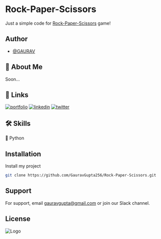 # Rock-Paper-Scissors

Just a simple code for [Rock-Paper-Scissors](https://github.com/GauravGupta256/Rock-Paper-Scissors/) game!


## Author

- [@GAURAV](https://www.github.com/GauravGupta256)


## 🚀 About Me
Soon...

## 🔗 Links
[![portfolio](https://img.shields.io/badge/my_portfolio-000?style=for-the-badge&logo=ko-fi&logoColor=white)](https://github.com/GauravGupta256)
[![linkedin](https://img.shields.io/badge/linkedin-0A66C2?style=for-the-badge&logo=linkedin&logoColor=white)](https://www.linkedin.com/in/gauravgupta256)
[![twitter](https://img.shields.io/badge/twitter-1DA1F2?style=for-the-badge&logo=twitter&logoColor=white)](https://twitter.com/sssup_gaurav)


## 🛠 Skills
🐍 Python


## Installation

Install my project

```bash
git clone https://github.com/GauravGupta256/Rock-Paper-Scissors.git
```
    
## Support

For support, email gauravgupta@gmail.com or join our Slack channel.


## License



![Logo]()
